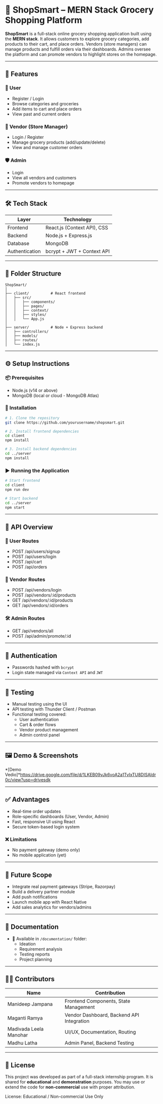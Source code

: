 
# 🛒 ShopSmart – MERN Stack Grocery Shopping Platform

**ShopSmart** is a full-stack online grocery shopping application built using the **MERN stack**. It allows customers to explore grocery categories, add products to their cart, and place orders. Vendors (store managers) can manage products and fulfill orders via their dashboards. Admins oversee the platform and can promote vendors to highlight stores on the homepage.

---

## 🚀 Features

### 👤 User
- Register / Login
- Browse categories and groceries
- Add items to cart and place orders
- View past and current orders

### 🏪 Vendor (Store Manager)
- Login / Register
- Manage grocery products (add/update/delete)
- View and manage customer orders

### 🛡️ Admin
- Login
- View all vendors and customers
- Promote vendors to homepage

---

## 🛠️ Tech Stack

| Layer          | Technology                  |
|----------------|-----------------------------|
| Frontend       | React.js (Context API), CSS |
| Backend        | Node.js + Express.js        |
| Database       | MongoDB                     |
| Authentication | bcrypt + JWT + Context API  |

---

## 📁 Folder Structure

```
ShopSmart/
│
├── client/          # React frontend
│   ├── src/
│   │   ├── components/
│   │   ├── pages/
│   │   ├── context/
│   │   ├── styles/
│   │   └── App.js
│
├── server/          # Node + Express backend
│   ├── controllers/
│   ├── models/
│   ├── routes/
│   └── index.js
```

---

## ⚙️ Setup Instructions

### 📦 Prerequisites
- Node.js (v14 or above)
- MongoDB (local or cloud - MongoDB Atlas)

### 🧩 Installation

```bash
# 1. Clone the repository
git clone https://github.com/yourusername/shopsmart.git

# 2. Install frontend dependencies
cd client
npm install

# 3. Install backend dependencies
cd ../server
npm install
```

### ▶️ Running the Application

```bash
# Start frontend
cd client
npm run dev

# Start backend
cd ../server
npm start
```

---

## 🔌 API Overview

### 🧑 User Routes
- POST /api/users/signup
- POST /api/users/login
- POST /api/cart
- POST /api/orders

### 🏪 Vendor Routes
- POST /api/vendors/login
- POST /api/vendors/:id/products
- GET /api/vendors/:id/products
- GET /api/vendors/:id/orders

### 🛠 Admin Routes
- GET /api/vendors/all
- POST /api/admin/promote/:id

---

## 🔐 Authentication

- Passwords hashed with `bcrypt`
- Login state managed via `Context API` and `JWT`

---

## 🧪 Testing

- Manual testing using the UI
- API testing with Thunder Client / Postman
- Functional testing covered:
  - User authentication
  - Cart & order flows
  - Vendor product management
  - Admin control panel

---

## 🖼 Demo & Screenshots

*[Demo Vedio]*https://drive.google.com/file/d/1LKEB09vJk6voA2a1TvIxTU8DISAIdr0c/view?usp=drivesdk

---

## ✅ Advantages

- Real-time order updates
- Role-specific dashboards (User, Vendor, Admin)
- Fast, responsive UI using React
- Secure token-based login system

### ❌ Limitations
- No payment gateway (demo only)
- No mobile application (yet)

---

## 🌱 Future Scope

- Integrate real payment gateways (Stripe, Razorpay)
- Build a delivery partner module
- Add push notifications
- Launch mobile app with React Native
- Add sales analytics for vendors/admins

---

## 📎 Documentation

- 📂 Available in `/documentation/` folder:
  - Ideation
  - Requirement analysis
  - Testing reports
  - Project planning

---

## 👨‍💻 Contributors

| Name                     | Contribution                                |
|--------------------------|---------------------------------------------|
| Manideep Jampana         | Frontend Components, State Management       |
| Maganti Ramya            | Vendor Dashboard, Backend API Integration   |
| Madivada Leela Manohar   | UI/UX, Documentation, Routing               |
| Madhu Latha              | Admin Panel, Backend Testing                |

---

## 📂 License

This project was developed as part of a full-stack internship program. It is shared for **educational** and **demonstration** purposes. You may use or extend the code for **non-commercial** use with proper attribution.

License: Educational / Non-commercial Use Only
